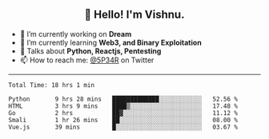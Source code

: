 <h2 align="center">👋 Hello! I'm Vishnu.</h2>


- 🔭 I’m currently working on **Dream**
- 🌱 I’m currently learning **Web3, and Binary Exploitation**
- 💬 Talks about **Python, Reactjs, Pentesting**
- 📫 How to reach me: [@5P34R](https://twitter.com/Vishnu27302693) on Twitter

---
<!--START_SECTION:waka-->

```text
Total Time: 18 hrs 1 min

Python       9 hrs 28 mins   █████████████░░░░░░░░░░░░   52.56 %
HTML         3 hrs 9 mins    ████▒░░░░░░░░░░░░░░░░░░░░   17.48 %
Go           2 hrs           ██▓░░░░░░░░░░░░░░░░░░░░░░   11.12 %
Smali        1 hr 26 mins    ██░░░░░░░░░░░░░░░░░░░░░░░   08.00 %
Vue.js       39 mins         █░░░░░░░░░░░░░░░░░░░░░░░░   03.67 %
```

<!--END_SECTION:waka-->
